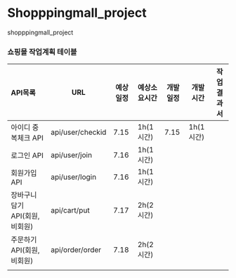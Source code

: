 # Shopppingmall_project
shopppingmall_project

### 쇼핑몰 작업계획 테이블

| API목록                         | URL              | 예상일정 | 예상소요시간 | 개발일정 | 개발시간  | 작업결과서 |
| :------------------------------ | ---------------- | -------- | ------------ | -------- | --------- | ---------- |
| 아이디 중복체크 API             | api/user/checkid | 7.15     | 1h(1시간)    | 7.15     | 1h(1시간) |            |
| 로그인 API                      | api/user/join    | 7.16     | 1h(1시간)    |          |           |            |
| 회원가입 API                    | api/user/login   | 7.16     | 1h(1시간)    |          |           |            |
| 장바구니 담기 API(회원, 비회원) | api/cart/put     | 7.17     | 2h(2시간)    |          |           |            |
| 주문하기 API(회원, 비회원)      | api/order/order  | 7.18     | 2h(2시간)    |          |           |            |
|                                 |                  |          |              |          |           |            |

